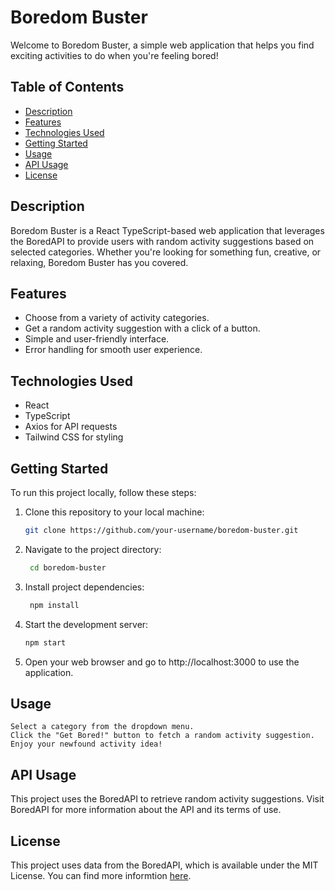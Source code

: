 # Boredom Buster

Welcome to Boredom Buster, a simple web application that helps you find exciting activities to do when you're feeling bored!

## Table of Contents

- [Description](#description)
- [Features](#features)
- [Technologies Used](#technologies-used)
- [Getting Started](#getting-started)
- [Usage](#usage)
- [API Usage](#api-usage)
- [License](#license)

## Description

Boredom Buster is a React TypeScript-based web application that leverages the BoredAPI to provide users with random activity suggestions based on selected categories. Whether you're looking for something fun, creative, or relaxing, Boredom Buster has you covered.

## Features

- Choose from a variety of activity categories.
- Get a random activity suggestion with a click of a button.
- Simple and user-friendly interface.
- Error handling for smooth user experience.

## Technologies Used

- React
- TypeScript
- Axios for API requests
- Tailwind CSS for styling

## Getting Started

To run this project locally, follow these steps:

1. Clone this repository to your local machine:

   ```bash
   git clone https://github.com/your-username/boredom-buster.git

2. Navigate to the project directory:

   ```bash
    cd boredom-buster

3. Install project dependencies:

   ```bash
    npm install

4. Start the development server:

    ```bash
    npm start
    
5. Open your web browser and go to http://localhost:3000 to use the application.

## Usage

    Select a category from the dropdown menu.
    Click the "Get Bored!" button to fetch a random activity suggestion.
    Enjoy your newfound activity idea!

## API Usage

This project uses the BoredAPI to retrieve random activity suggestions. Visit BoredAPI for more information about the API and its terms of use.

## License

This project uses data from the BoredAPI, which is available under the MIT License. You can find more informtion [here](https://www.boredapi.com/about).
